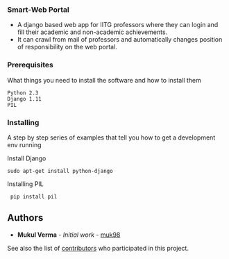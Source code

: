 ### Smart-Web Portal
	
- A django based web app for IITG professors where they can login and fill their academic and non-academic achievements.
- It can crawl from mail of professors and automatically changes position of responsibility on the web portal.




### Prerequisites

What things you need to install the software and how to install them

```
Python 2.3
Django 1.11
PIL
```

### Installing

A step by step series of examples that tell you how to get a development env running

Install Django

```
sudo apt-get install python-django
```

Installing PIL 

```
 pip install pil 
```


## Authors

* **Mukul Verma** - *Initial work* - [muk98](https://github.com/muk98)

See also the list of [contributors](https://github.com/muk98/Web-Portal/graphs/contributors) who participated in this project.


